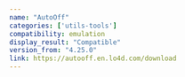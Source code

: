 ```yaml
---
name: "AutoOff"
categories: ['utils-tools']
compatibility: emulation
display_result: "Compatible"
version_from: "4.25.0"
link: https://autooff.en.lo4d.com/download
---
```


